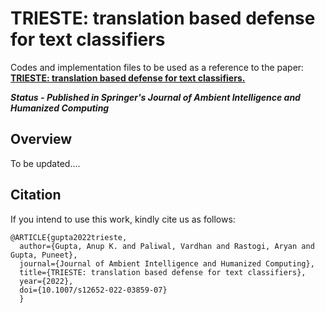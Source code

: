 # TRIESTE: translation based defense for text classifiers
Codes and implementation files to be used as a reference to the paper: [**TRIESTE: translation based defense for text classifiers.**](https://doi.org/10.1007/s12652-022-03859-0)

***Status - Published in Springer's Journal of Ambient Intelligence and Humanized Computing*** 

## Overview
To be updated....


## Citation  
If you intend to use this work, kindly cite us as follows:  

```
@ARTICLE{gupta2022trieste,  
  author={Gupta, Anup K. and Paliwal, Vardhan and Rastogi, Aryan and Gupta, Puneet},  
  journal={Journal of Ambient Intelligence and Humanized Computing},   
  title={TRIESTE: translation based defense for text classifiers},   
  year={2022},  
  doi={10.1007/s12652-022-03859-07}
  }  
```
